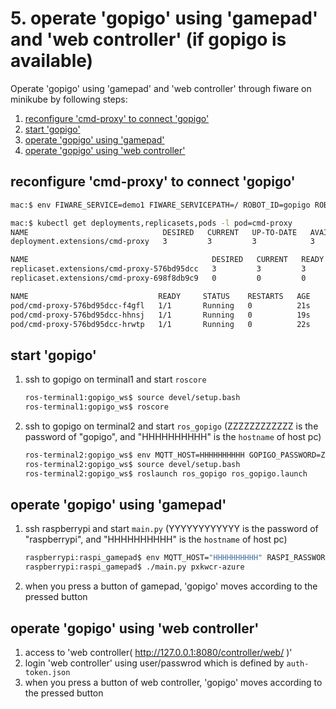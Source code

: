 # 5. operate 'gopigo' using 'gamepad' and 'web controller' (if gopigo is available)

Operate 'gopigo' using 'gamepad' and 'web controller' through fiware on minikube by following steps:

1. [reconfigure 'cmd-proxy' to connect 'gopigo'](#reconfigure-cmd-proxy-to-connect-gopigo)
1. [start 'gopigo'](#start-gopigo)
1. [operate 'gopigo' using 'gamepad'](#operate-gopigo-using-gamepad)
1. [operate 'gopigo' using 'web controller'](#operate-gopigo-using-web-controller)

## reconfigure 'cmd-proxy' to connect 'gopigo'

```bash
mac:$ env FIWARE_SERVICE=demo1 FIWARE_SERVICEPATH=/ ROBOT_ID=gopigo ROBOT_TYPE=demo1 envsubst < controller/fiware-cmd-proxy.yaml | kubectl apply -f -
```

```bash
mac:$ kubectl get deployments,replicasets,pods -l pod=cmd-proxy
NAME                              DESIRED   CURRENT   UP-TO-DATE   AVAILABLE   AGE
deployment.extensions/cmd-proxy   3         3         3            3           1h

NAME                                         DESIRED   CURRENT   READY     AGE
replicaset.extensions/cmd-proxy-576bd95dcc   3         3         3         22s
replicaset.extensions/cmd-proxy-698f8db9c9   0         0         0         1h

NAME                             READY     STATUS    RESTARTS   AGE
pod/cmd-proxy-576bd95dcc-f4gfl   1/1       Running   0          21s
pod/cmd-proxy-576bd95dcc-hhnsj   1/1       Running   0          19s
pod/cmd-proxy-576bd95dcc-hrwtp   1/1       Running   0          22s
```

## start 'gopigo'
1. ssh to gopigo on terminal1 and start `roscore`

    ```bash
    ros-terminal1:gopigo_ws$ source devel/setup.bash
    ros-terminal1:gopigo_ws$ roscore
    ```
1. ssh to gopigo on terminal2 and start `ros_gopigo` (ZZZZZZZZZZZZ is the password of "gopigo", and "HHHHHHHHHH" is the `hostname` of host pc)
    ```bash
    ros-terminal2:gopigo_ws$ env MQTT_HOST=HHHHHHHHHH GOPIGO_PASSWORD=ZZZZZZZZZZZZ envsubst < src/ros_gopigo/config/params-minikube.yaml.template > src/ros_gopigo/config/params.yaml
    ros-terminal2:gopigo_ws$ source devel/setup.bash
    ros-terminal2:gopigo_ws$ roslaunch ros_gopigo ros_gopigo.launch
    ```

## operate 'gopigo' using 'gamepad'
1. ssh raspberrypi and start `main.py` (YYYYYYYYYYYY is the password of "raspberrypi", and "HHHHHHHHHH" is the `hostname` of host pc)

    ```bash
    raspberrypi:raspi_gamepad$ env MQTT_HOST="HHHHHHHHHH" RASPI_RASSWORD=YYYYYYYYYYYY envsubst < conf/pxkwcr-minikube.yaml.template > conf/pxkwcr-minikube.yaml
    raspberrypi:raspi_gamepad$ ./main.py pxkwcr-azure
    ```
1. when you press a button of gamepad, 'gopigo' moves according to the pressed button

## operate 'gopigo' using 'web controller'
1. access to 'web controller( http://127.0.0.1:8080/controller/web/ )'
1. login 'web controller' using user/passwrod which is defined by `auth-token.json`
1. when you press a button of web controller, 'gopigo' moves according to the pressed button
